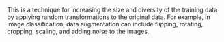 This is a technique for increasing the size and diversity of the training data by applying random transformations to the original data. For example, in image classification, data augmentation can include flipping, rotating, cropping, scaling, and adding noise to the images.